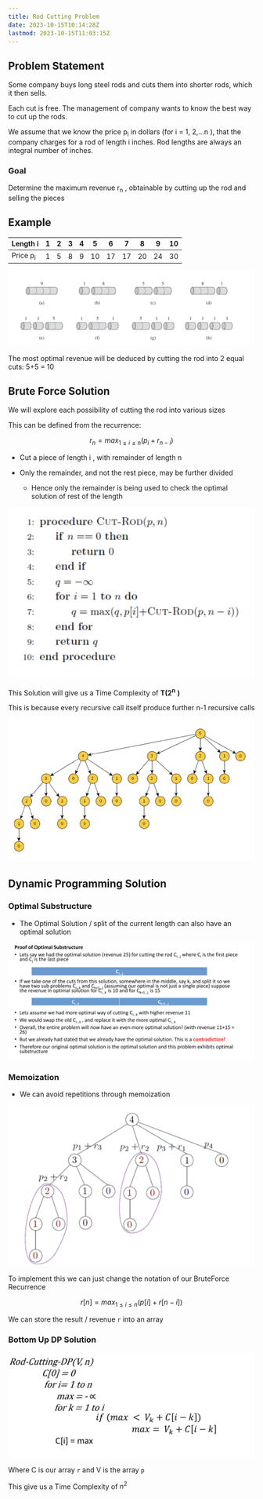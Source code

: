 ```yaml
---
title: Rod Cutting Problem
date: 2023-10-15T10:14:28Z
lastmod: 2023-10-15T11:03:15Z
---
```


## Problem Statement

Some company buys long steel rods and cuts them into shorter rods, which it then sells.

Each cut is free. The management of company wants to know the best way to cut up the rods.

We assume that we know the price p<sub>i</sub> in dollars (for i = 1, 2,…n ), that the company charges for a rod of length i inches. Rod lengths are always an integral number of inches.

### Goal

Determine the maximum revenue r<sub>n</sub> , obtainable by cutting up the rod and selling the pieces

## Example

| Length i            | 1 | 2 | 3 | 4 | 5  | 6  | 7  | 8  | 9  | 10 |
| ------------------- | - | - | - | - | -- | -- | -- | -- | -- | -- |
| Price p<sub>i</sub> | 1 | 5 | 8 | 9 | 10 | 17 | 17 | 20 | 24 | 30 |

​![CleanShot 2023-10-15 at 10.20.19@2x](assets/CleanShot%202023-10-15%20at%2010.20.19@2x-20231015102025-eug62tq.png "All the ways to cut up a rod of 4 inches in length, including the way with no cuts at all")​

The most optimal revenue will be deduced by cutting the rod into 2 equal cuts: 5+5 = 10

## Brute Force Solution

We will explore each possibility of cutting the rod into various sizes

This can be defined from the recurrence:

$$
r_n = max_{1 \leq i \leq n}(p_i + r_{n-i})
$$

* Cut a piece of length i , with remainder of length n
* Only the remainder, and not the rest piece, may be further divided

  * Hence only the remainder is being used to check the optimal solution of rest of the length

​![CleanShot 2023-10-15 at 10.41.21@2x](assets/CleanShot%202023-10-15%20at%2010.41.21@2x-20231015104128-dhmkyhe.png)​

This Solution will give us a Time Complexity of **T(2**<sup>**n**</sup> **)**

This is because every recursive call itself produce further n-1 recursive calls

​![CleanShot 2023-10-15 at 10.50.25@2x](assets/CleanShot%202023-10-15%20at%2010.50.25@2x-20231015105033-l5juwt4.png)​

## Dynamic Programming Solution

### Optimal Substructure

* The Optimal Solution / split of the current length can also have an optimal solution

​![CleanShot 2023-10-15 at 10.31.32@2x](assets/CleanShot%202023-10-15%20at%2010.31.32@2x-20231015104011-8obxen0.png)​

### Memoization

* We can avoid repetitions through memoization

​![CleanShot 2023-10-15 at 10.51.38@2x](assets/CleanShot%202023-10-15%20at%2010.51.38@2x-20231015105149-34gwshc.png)​

To implement this we can just change the notation of our BruteForce Recurrence

$$
r[n] = max_{1 \leq i \leq n}(p[i] + r[n-i])
$$

We can store the result / revenue `r`​ into an array

### Bottom Up DP Solution

​![CleanShot 2023-10-15 at 11.00.25@2x](assets/CleanShot%202023-10-15%20at%2011.00.25@2x-20231015110051-4qvzrr3.png)​

Where C is our array `r`​ and V is the array `p`​

This give us a Time Complexity of $n^2$
